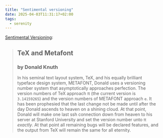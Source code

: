 ```yaml
---
title: "Sentimental versioning"
date: 2025-04-03T11:31:17+02:00
tags:
  - serenity
---
```


[Sentimental Versioning](https://github.com/dominictarr/sentimental-versioning):

> ## TeX and Metafont
> ### by Donald Knuth
>
> In his seminal text layout system, TeX, and his equally
brilliant typeface design system, METAFONT, Donald uses a versioning number
system that asymptotically approaches perfection. The version numbers of TeX
approach π (the current version is `3.14159265`) and the version numbers of
METAFONT approach `e`. It has been prophesied that the last change not be made
until after the day Donald ascends to heaven on a shining cloud. At that point,
Donald will make one last ssh connection down from heaven to his server at
Stanford University and set the version number unto π _exactly_. At that point
all remaining bugs will be declared features, and the output from TeX will
remain the same for all eternity.
